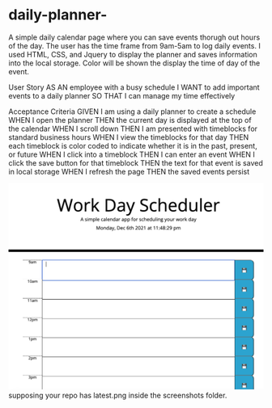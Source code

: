 # daily-planner-
A simple daily calendar page where you can save events thorugh out hours of the day. 
The user has the time frame from 9am-5am to log daily events. 
I used HTML, CSS, and Jquery to display the planner and saves information into the local storage. 
Color will be shown the display the time of day of the event. 

User Story
AS AN employee with a busy schedule
I WANT to add important events to a daily planner
SO THAT I can manage my time effectively

Acceptance Criteria
GIVEN I am using a daily planner to create a schedule
WHEN I open the planner
THEN the current day is displayed at the top of the calendar
WHEN I scroll down
THEN I am presented with timeblocks for standard business hours
WHEN I view the timeblocks for that day
THEN each timeblock is color coded to indicate whether it is in the past, present, or future
WHEN I click into a timeblock
THEN I can enter an event
WHEN I click the save button for that timeblock
THEN the text for that event is saved in local storage
WHEN I refresh the page
THEN the saved events persist



![text](planner.png)
supposing your repo has latest.png inside the screenshots folder.
